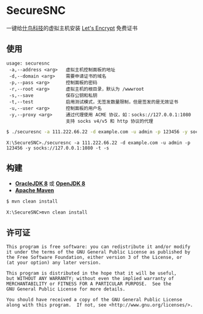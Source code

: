 SecureSNC
============
一键给[什鸟科技](https://www.sncidc.com)的虚拟主机安装 [Let's Encrypt](https://letsencrypt.org/) 免费证书

使用
----------
    usage: securesnc
     -a,--address <arg>   虚拟主机控制面板的地址
     -d,--domain <arg>    需要申请证书的域名
     -p,--pass <arg>      控制面板的密码
     -r,--root <arg>      虚拟主机的根目录，默认为 /wwwroot
     -s,--save            保存公钥和私钥
     -t,--test            启用测试模式，无签发数量限制，但是签发的是无效证书
     -u,--user <arg>      控制面板的用户名
     -y,--proxy <arg>     通过代理使用 ACME 协议，如：socks://127.0.0.1:1080
                          支持 socks v4/v5 和 http 协议的代理

```bash
$ ./securesnc -a 111.222.66.22 -d example.com -u admin -p 123456 -y socks://127.0.0.1:1080 -t -s
```

```batch
X:\SecureSNC>./securesnc -a 111.222.66.22 -d example.com -u admin -p 123456 -y socks://127.0.0.1:1080 -t -s
```

构建
----------
* **[OracleJDK 8](http://www.oracle.com/technetwork/java/javase/downloads/jdk8-downloads-2133151.html)** 或 **[OpenJDK 8](http://openjdk.java.net/projects/jdk8u/)**
* **[Apache Maven](http://maven.apache.org)**

```bash
$ mvn clean install
```

```batch
X:\SecureSNC>mvn clean install
```

许可证
----------
	This program is free software: you can redistribute it and/or modify
	it under the terms of the GNU General Public License as published by
	the Free Software Foundation, either version 3 of the License, or
	(at your option) any later version.

	This program is distributed in the hope that it will be useful,
	but WITHOUT ANY WARRANTY; without even the implied warranty of
	MERCHANTABILITY or FITNESS FOR A PARTICULAR PURPOSE.  See the
	GNU General Public License for more details.

	You should have received a copy of the GNU General Public License
	along with this program.  If not, see <http://www.gnu.org/licenses/>.
